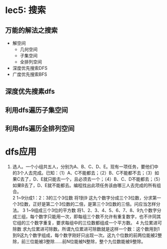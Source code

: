 ﻿# lec5: 搜索

## 万能的解法之搜索

- 解空间
  - 几何空间
  - 子集空间
  - 全排列空间
- 深度优先搜索DFS
- 广度优先搜索BFS

## 深度优先搜素dfs

## 利用dfs遍历子集空间

## 利用dfs遍历全排列空间

# dfs应用
1.  选人。一个小组共五人，分别为A、B、C、D、E。现有一项任务，要他们中的3个人去完成。已知：（1）A、C不能都去；（2）B、C不能都不去；（3）如果C去了，D、E就只能去一个，且必须去一个；（4）B、C、D不能都去；（5）如果B去了，D、E就不能都去。编程找出此项任务该由哪三人去完成的所有组合。  
2  1~9分成1：2：3的三个3位数
将1到9 这九个数字分成三个3位数，分求第一个3位数，正好是第二个3位数的二倍，是第三个3位数的三倍。问应当怎样分法。
3  1~9组成三个3位的平方数 
将1、2、3、4、5、6、7、8、9九个数字分成三组，每个数字只能用一次，即每组三个数不允许有重复数字，也不许同其它组的三个数字重复，要求每组中的三位数都组成一个平方数。
4  九位累进可除数
求九位累进可除数。所谓九位累进可除数就是这样一个数：这个数用到1到9这九个数字组成，每个数字刚好只出现一次。这九个位数的前两位能被2整除，前三位能被3整除......前N位能被N整除，整个九位数能被9整除。